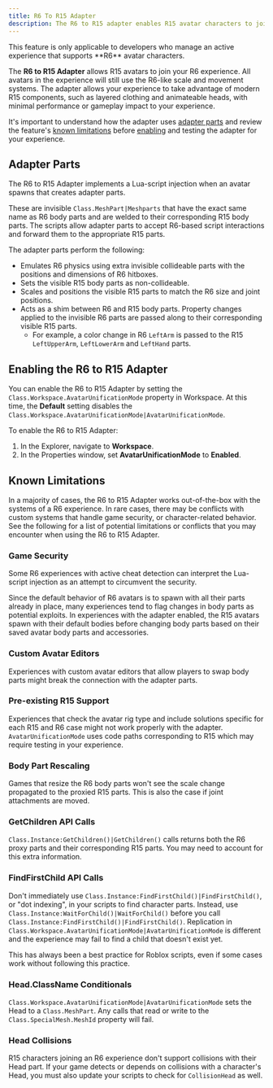 ```yaml
---
title: R6 To R15 Adapter
description: The R6 to R15 adapter enables R15 avatar characters to join your R6 experience.
---
```


<Alert severity = 'warning'>
This feature is only applicable to developers who manage an active experience that supports **R6** avatar characters.
</Alert>

The **R6 to R15 Adapter** allows R15 avatars to join your R6 experience. All avatars in the experience will still use the R6-like scale and movement systems. The adapter allows your experience to take advantage of modern R15 components, such as layered clothing and animateable heads, with minimal performance or gameplay impact to your experience.

It's important to understand how the adapter uses [adapter parts](#adapter-parts) and review the feature's [known limitations](#known-limitations) before [enabling](#enabling-the-r6-to-r15-adapter) and testing the adapter for your experience.

## Adapter Parts

The R6 to R15 Adapter implements a Lua-script injection when an avatar spawns that creates adapter parts.

These are invisible `Class.MeshPart|Meshparts` that have the exact same name as R6 body parts and are welded to their corresponding R15 body parts. The scripts allow adapter parts to accept R6-based script interactions and forward them to the appropriate R15 parts.

The adapter parts perform the following:

- Emulates R6 physics using extra invisible collideable parts with the positions and dimensions of R6 hitboxes.
- Sets the visible R15 body parts as non-collideable.
- Scales and positions the visible R15 parts to match the R6 size and joint positions.
- Acts as a shim between R6 and R15 body parts. Property changes applied to the invisible R6 parts are passed along to their corresponding visible R15 parts.
  - For example, a color change in R6 `LeftArm` is passed to the R15 `LeftUpperArm`, `LeftLowerArm` and `LeftHand` parts.

## Enabling the R6 to R15 Adapter

You can enable the R6 to R15 Adapter by setting the `Class.Workspace.AvatarUnificationMode` property in Workspace. At this time, the **Default** setting disables the `Class.Workspace.AvatarUnificationMode|AvatarUnificationMode`.

To enable the R6 to R15 Adapter:

1. In the Explorer, navigate to **Workspace**.
2. In the Properties window, set **AvatarUnificationMode** to **Enabled**.

## Known Limitations

In a majority of cases, the R6 to R15 Adapter works out-of-the-box with the systems of a R6 experience. In rare cases, there may be conflicts with custom systems that handle game security, or character-related behavior. See the following for a list of potential limitations or conflicts that you may encounter when using the R6 to R15 Adapter.

### Game Security

Some R6 experiences with active cheat detection can interpret the Lua-script injection as an attempt to circumvent the security.

Since the default behavior of R6 avatars is to spawn with all their parts already in place, many experiences tend to flag changes in body parts as potential exploits. In experiences with the adapter enabled, the R15 avatars spawn with their default bodies before changing body parts based on their saved avatar body parts and accessories.

### Custom Avatar Editors

Experiences with custom avatar editors that allow players to swap body parts might break the connection with the adapter parts.

### Pre-existing R15 Support

Experiences that check the avatar rig type and include solutions specific for each R15 and R6 case might not work properly with the adapter. `AvatarUnificationMode` uses code paths corresponding to R15 which may require testing in your experience.

### Body Part Rescaling

Games that resize the R6 body parts won't see the scale change propagated to the proxied R15 parts. This is also the case if joint attachments are moved.

### GetChildren API Calls

`Class.Instance:GetChildren()|GetChildren()` calls returns both the R6 proxy parts and their corresponding R15 parts. You may need to account for this extra information.

### FindFirstChild API Calls

Don't immediately use `Class.Instance:FindFirstChild()|FindFirstChild()`, or "dot indexing", in your scripts to find character parts. Instead, use `Class.Instance:WaitForChild()|WaitForChild()` before you call `Class.Instance:FindFirstChild()|FindFirstChild()`. Replication in `Class.Workspace.AvatarUnificationMode|AvatarUnificationMode` is different and the experience may fail to find a child that doesn't exist yet.

This has always been a best practice for Roblox scripts, even if some cases work without following this practice.

### Head.ClassName Conditionals

`Class.Workspace.AvatarUnificationMode|AvatarUnificationMode` sets the Head to a `Class.MeshPart`. Any calls that read or write to the `Class.SpecialMesh.MeshId` property will fail.

### Head Collisions

R15 characters joining an R6 experience don't support collisions with their Head part. If your game detects or depends on collisions with a character's Head, you must also update your scripts to check for `CollisionHead` as well.
